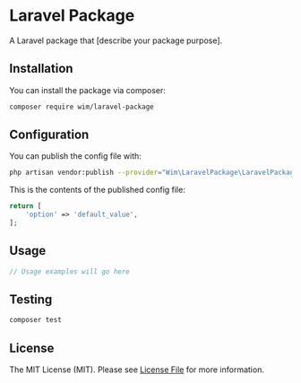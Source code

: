 # Laravel Package

A Laravel package that [describe your package purpose].

## Installation

You can install the package via composer:

```bash
composer require wim/laravel-package
```

## Configuration

You can publish the config file with:
```bash
php artisan vendor:publish --provider="Wim\LaravelPackage\LaravelPackageServiceProvider" --tag="config"
```

This is the contents of the published config file:

```php
return [
    'option' => 'default_value',
];
```

## Usage

```php
// Usage examples will go here
```

## Testing

```bash
composer test
```

## License

The MIT License (MIT). Please see [License File](LICENSE.md) for more information. 